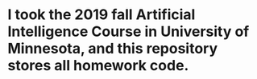 # I took the 2019 fall Artificial Intelligence Course in University of Minnesota, and this repository stores all homework code.
